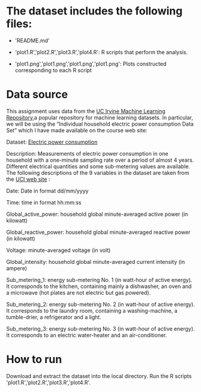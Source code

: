 The dataset includes the following files:
=========================================

- 'README.md'

- 'plot1.R','plot2.R','plot3.R','plot4.R': R scripts that perform the analysis.

- 'plot1.png','plot1.png','plot1.png','plot1.png': Plots constructed corresponding to each R script

Data source
===========
This assignment uses data from the [UC Irvine Machine Learning Repository,](http://archive.ics.uci.edu/ml/)a popular repository for machine learning datasets. 
In particular, we will be using the “Individual household electric power consumption Data Set” which I have made available on the course web site:

Dataset: [Electric power consumption](https://d396qusza40orc.cloudfront.net/exdata%2Fdata%2Fhousehold_power_consumption.zip)

Description: Measurements of electric power consumption in one household with a one-minute sampling rate over a period of almost 4 years. Different electrical quantities and some sub-metering values are available.
The following descriptions of the 9 variables in the dataset are taken from the [UCI web site](https://archive.ics.uci.edu/ml/datasets/Individual+household+electric+power+consumption) :

Date: Date in format dd/mm/yyyy

Time: time in format hh:mm:ss

Global_active_power: household global minute-averaged active power (in kilowatt)

Global_reactive_power: household global minute-averaged reactive power (in kilowatt)

Voltage: minute-averaged voltage (in volt)

Global_intensity: household global minute-averaged current intensity (in ampere)

Sub_metering_1: energy sub-metering No. 1 (in watt-hour of active energy). It corresponds to the kitchen, containing mainly a dishwasher, an oven and a microwave (hot plates are not electric but gas powered).

Sub_metering_2: energy sub-metering No. 2 (in watt-hour of active energy). It corresponds to the laundry room, containing a washing-machine, a tumble-drier, a refrigerator and a light.

Sub_metering_3: energy sub-metering No. 3 (in watt-hour of active energy). It corresponds to an electric water-heater and an air-conditioner.

How to run
==========
Download and extract the dataset into the local directory.
Run the R scripts 'plot1.R','plot2.R','plot3.R','plot4.R'.




